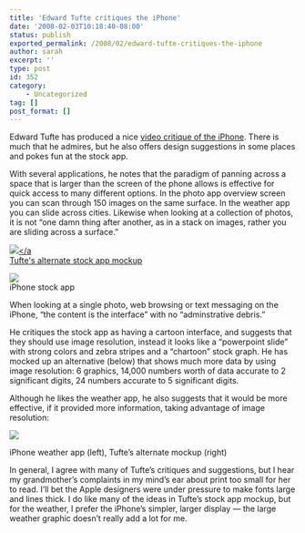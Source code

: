 ```yaml
---
title: 'Edward Tufte critiques the iPhone'
date: '2008-02-03T10:18:40-08:00'
status: publish
exported_permalink: /2008/02/edward-tufte-critiques-the-iphone
author: sarah
excerpt: ''
type: post
id: 352
category:
    - Uncategorized
tag: []
post_format: []
---
```

Edward Tufte has produced a nice [video critique of the iPhone](http://www.edwardtufte.com/bboard/q-and-a-fetch-msg?msg_id=00036T). There is much that he admires, but he also offers design suggestions in some places and pokes fun at the stock app.

With several applications, he notes that the paradigm of panning across a space that is larger than the screen of the phone allows is effective for quick access to many different options. In the photo app overview screen you can scan through 150 images on the same surface. In the weather app you can slide across cities. Likewise when looking at a collection of photos, it is not “one damn thing after another, as in a stack on images, rather you are sliding across a surface.”

[![](https://www.ultrasaurus.com/images/blog/et-iphone/sm-stock-alt.png)&lt;/a  
Tufte's alternate stock app mockup](https://www.ultrasaurus.com/images/blog/et-iphone/stock-alt.png)

[![](https://www.ultrasaurus.com/images/blog/et-iphone/sm-stock.png)](https://www.ultrasaurus.com/images/blog/et-iphone/stock.png)  
iPhone stock app

When looking at a single photo, web browsing or text messaging on the iPhone, “the content is the interface” with no “adminstrative debris.”

He critiques the stock app as having a cartoon interface, and suggests that they should use image resolution, instead it looks like a “powerpoint slide” with strong colors and zebra stripes and a “chartoon” stock graph. He has mocked up an alternative (below) that shows much more data by using image resolution: 6 graphics, 14,000 numbers worth of data accurate to 2 significant digits, 24 numbers accurate to 5 significant digits.

Although he likes the weather app, he also suggests that it would be more effective, if it provided more information, taking advantage of image resolution:

[![](https://www.ultrasaurus.com/images/blog/et-iphone/sm-weather-app.png)](https://www.ultrasaurus.com/images/blog/et-iphone/weather-app.png)

iPhone weather app (left), Tufte’s alternate mockup (right)

In general, I agree with many of Tufte’s critiques and suggestions, but I hear my grandmother’s complaints in my mind’s ear about print too small for her to read. I’ll bet the Apple designers were under pressure to make fonts large and lines thick. I do like many of the ideas in Tufte’s stock app mockup, but for the weather, I prefer the iPhone’s simpler, larger display — the large weather graphic doesn’t really add a lot for me.